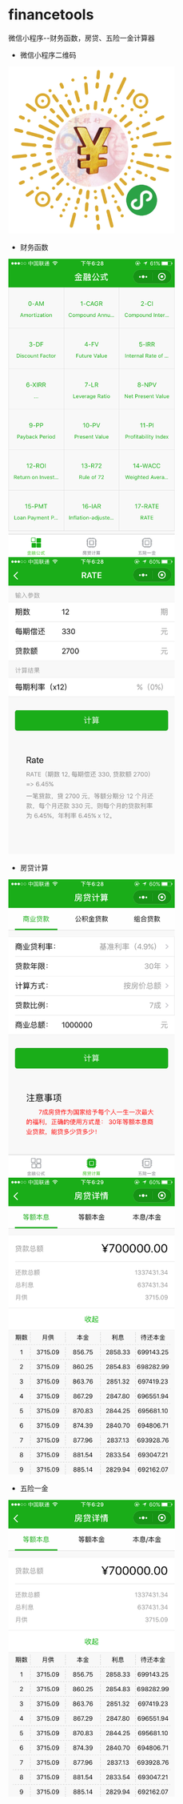# financetools
微信小程序--财务函数，房贷、五险一金计算器

- 微信小程序二维码
<div><img src="image/preview/0.jpg" width="333" alt="微信小程序二维码"/></div>

- 财务函数
<div><img src="image/preview/1.png" width="333" alt="财务函数"/></div>
<div><img src="image/preview/2.png" width="333" alt="函数详情"/></div>

- 房贷计算
<div><img src="image/preview/3.png" width="333" alt="房贷计算"/></div>
<div><img src="image/preview/4.png" width="333" alt="房贷计算结果"/></div>

- 五险一金
<div><img src="image/preview/4.png" width="333" alt="五险一金"/></div>
